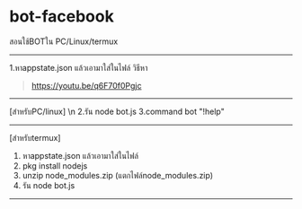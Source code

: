 # bot-facebook

สอนใช้BOTใน PC/Linux/termux
____________________________
1.หาappstate.json แล้วเอามาใส่ในไฟล์
วิธีหา
>https://youtu.be/q6F70f0Pgjc
____________________________
[สำหรับPC/linux] \n
2.รัน node bot.js 
3.command bot "!help"
____________________________
[สำหรับtermux]
1. หาappstate.json แล้วเอามาใส่ในไฟล์
2. pkg install nodejs
3. unzip node_modules.zip (แตกไฟล์node_modules.zip)
4. รัน node bot.js
____________________________
